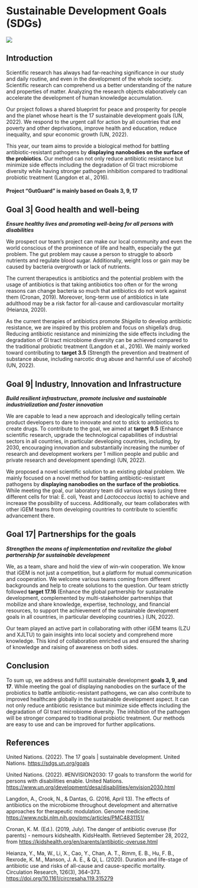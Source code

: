 
<div class="h1-bg">
    <h1 class>Sustainable Development Goals (SDGs)</h1>
    <img src="https://static.igem.wiki/teams/4161/wiki/fig-sus.png" />
</div>

## Introduction

Scientific research has always had far-reaching significance in our study and
daily routine, and even in the development of the whole society. Scientific
research can comprehend us a better understanding of the nature and properties
of matter. Analyzing the research objects elaboratively can accelerate the
development of human knowledge accumulation.

Our project follows a shared blueprint for peace and prosperity for people and
the planet whose heart is the 17 sustainable development goals (UN, 2022). We
respond to the urgent call for action by all countries that end poverty and
other deprivations, improve health and education, reduce inequality, and spur
economic growth (UN, 2022).

This year, our team aims to provide a biological method for battling
antibiotic-resistant pathogens by **displaying nanobodies on the surface of the
probiotics**. Our method can not only reduce antibiotic resistance but minimize
side effects including the degradation of GI tract microbiome diversity while
having stronger pathogen inhibition compared to traditional probiotic treatment
(Langdon et al., 2016).

#### Project “GutGuard” is mainly based on Goals 3, 9, 17

## Goal 3| Good health and well-being

_**Ensure healthy lives and promoting well-being for all persons with
disabilities**_

We prospect our team’s project can make our local community and even the
world conscious of the prominence of life and health, especially the gut
problem. The gut problem may cause a person to struggle to absorb nutrients and
regulate blood sugar. Additionally, weight loss or gain may be caused by
bacteria overgrowth or lack of nutrients.

The current therapeutics is antibiotics and the potential problem with the
usage of antibiotics is that taking antibiotics too often or for the wrong
reasons can change bacteria so much that antibiotics do not work against them
(Cronan, 2019). Moreover, long-term use of antibiotics in late adulthood may be
a risk factor for all-cause and cardiovascular mortality (Heianza, 2020).

As the current therapies of antibiotics promote *Shigella* to develop antibiotic
resistance, we are inspired by this problem and focus on shigella’s drug.
Reducing antibiotic resistance and minimizing the side effects including the
degradation of GI tract microbiome diversity can be achieved compared to the
traditional probiotic treatment (Langdon et al., 2016). We mainly worked toward
contributing to **target 3.5** (Strength the prevention and treatment of
substance abuse, including narcotic drug abuse and harmful use of alcohol) (UN,
2022).

## Goal 9| Industry, Innovation and Infrastructure

_**Build resilient infrastructure, promote inclusive and sustainable
industrialization and foster innovation**_

We are capable to lead a new approach and ideologically telling certain product
developers to dare to innovate and not to stick to antibiotics to create drugs.
To contribute to the goal, we aimed at **target 9.5** (Enhance scientific
research, upgrade the technological capabilities of industrial sectors in all
countries, in particular developing countries, including, by 2030, encouraging
innovation and substantially increasing the number of research and development
workers per 1 million people and public and private research and development
spending) (UN, 2022).

We proposed a novel scientific solution to an existing global problem. We
mainly focused on a novel method for battling antibiotic-resistant pathogens by
**displaying nanobodies on the surface of the probiotics**. While meeting the
goal, our laboratory team did various ways (using three different cells for
trial: E. coli, Yeast and *Lactococcus lactis*) to achieve and increase the
possibility of success. Additionally, our team collaborates with other iGEM
teams from developing countries to contribute to scientific advancement there.

## Goal 17| Partnerships for the goals

_**Strengthen the means of implementation and revitalize the global partnership
for sustainable development**_

We, as a team, share and hold the view of win-win cooperation. We know that
iGEM is not just a competition, but a platform for mutual communication and
cooperation. We welcome various teams coming from different backgrounds and
help to create solutions to the question. Our team strictly followed **target
17.16** (Enhance the global partnership for sustainable development,
complemented by multi-stakeholder partnerships that mobilize and share
knowledge, expertise, technology, and financial resources, to support the
achievement of the sustainable development goals in all countries, in
particular developing countries.) (UN, 2022).

Our team played an active part in collaborating with other iGEM teams (LZU and
XJLTU) to gain insights into local society and comprehend more knowledge. This
kind of collaboration enriched us and ensured the sharing of knowledge and
raising of awareness on both sides.

## Conclusion

To sum up, we address and fulfill sustainable development **goals 3, 9, and
17**. While meeting the goal of displaying nanobodies on the surface of the
probiotics to battle antibiotic-resistant pathogens, we can also contribute to
improved healthcare globally in the sustainable development aspect. It can not
only reduce antibiotic resistance but minimize side effects including the
degradation of GI tract microbiome diversity. The inhibition of the pathogen
will be stronger compared to traditional probiotic treatment.  Our methods are
easy to use and can be improved for further applications.

## References

United Nations. (2022). The 17 goals | sustainable development. United Nations.
<https://sdgs.un.org/goals>

United Nations. (2022). #ENVISION2030: 17 goals to transform the world for
persons with disabilities enable. United Nations.
<https://www.un.org/development/desa/disabilities/envision2030.html>

Langdon, A., Crook, N., & Dantas, G. (2016, April 13). The effects of
antibiotics on the microbiome throughout development and alternative approaches
for therapeutic modulation. Genome medicine.
<https://www.ncbi.nlm.nih.gov/pmc/articles/PMC4831151/>

Cronan, K. M. (Ed.). (2019, July). The danger of antibiotic overuse (for
parents) - nemours kidshealth. KidsHealth. Retrieved September 28, 2022, from
<https://kidshealth.org/en/parents/antibiotic-overuse.html>

Heianza, Y., Ma, W., Li, X., Cao, Y., Chan, A. T., Rimm, E. B., Hu, F. B.,
Rexrode, K. M., Manson, J. A. E., & Qi, L. (2020). Duration and life-stage of
antibiotic use and risks of all-cause and cause-specific mortality. Circulation
Research, 126(3), 364–373. <https://doi.org/10.1161/circresaha.119.315279>
